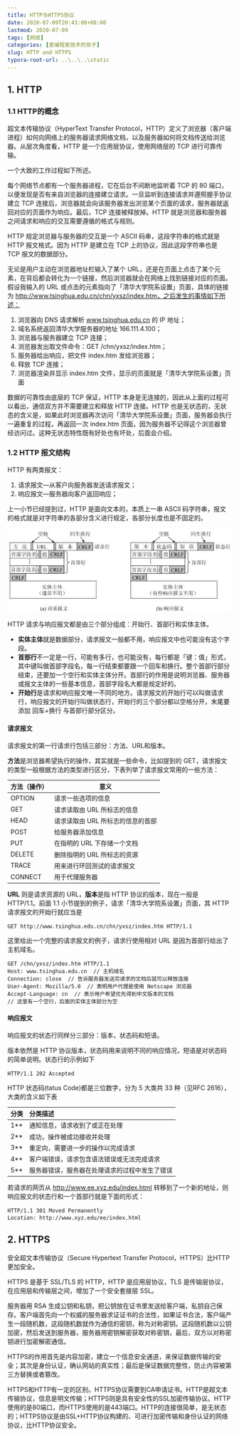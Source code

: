 ```yaml
---
title: HTTP与HTTPS协议
date: 2020-07-09T20:43:00+08:00
lastmod: 2020-07-09
tags: [网络]
categories: [爱编程爱技术的孩子]
slug: HTTP and HTTPS
typora-root-url: ..\..\..\static
---
```


## 1. HTTP

### 1.1 HTTP的概念

超文本传输协议（HyperText Transfer Protocol，HTTP）定义了浏览器（客户端进程）如何向网络上的服务器请求网络文档，以及服务器如何将文档传送给浏览器。从层次角度看，HTTP 是一个应用层协议，使用网络层的 TCP 进行可靠传输。

一个大致的工作过程如下所述。

每个网络节点都有一个服务器进程，它在后台不间断地监听着 TCP 的 80 端口，以便发现是否有来自浏览器的连接建立请求。一旦监听到连接请求并遵照握手协议建立 TCP 连接后，浏览器就会向该服务器发出浏览某个页面的请求，服务器就返回对应的页面作为响应。最后，TCP 连接被释放掉。HTTP 就是浏览器和服务器之间请求和响应的交互需要遵循的格式与规则。

HTTP 规定浏览器与服务器的交互是一个 ASCII 码串，这段字符串的格式就是 HTTP 报文格式。因为 HTTP 是建立在 TCP 上的协议，因此这段字符串也是 TCP 报文的数据部分。

无论是用户主动在浏览器地址栏输入了某个 URL，还是在页面上点击了某个元素，在背后都会转化为一个链接，然后浏览器就会在网络上找到链接对应的页面。假设我输入的 URL 或点击的元素指向了「清华大学院系设置」页面，具体的链接为 http://www.tsinghua.edu.cn/chn/yxsz/index.htm，之后发生的事情如下所述：

1. 浏览器向 DNS 请求解析 www.tsinghua.edu.cn 的 IP 地址；
2. 域名系统返回清华大学服务器的地址 166.111.4.100；
3. 浏览器与服务器建立 TCP 连接；
4. 浏览器发出取文件命令：GET /chn/yxsz/index.htm；
5. 服务器给出响应，把文件 index.htm 发给浏览器；
6. 释放 TCP 连接；
7. 浏览器渲染并显示 index.htm 文件，显示的页面就是「清华大学院系设置」页面

数据的可靠性由底层的 TCP 保证，HTTP 本身是无连接的，因此从上面的过程可以看出，通信双方并不需要建立和释放 HTTP 连接。HTTP 也是无状态的，无状态的含义是，如果此时浏览器再次访问「清华大学院系设置」页面，服务器会执行一遍重复的过程，再返回一次 index.htm 页面，因为服务器不记得这个浏览器曾经访问过。这种无状态特性既有好处也有坏处，后面会介绍。

### 1.2 HTTP 报文结构

HTTP 有两类报文：

1. 请求报文—从客户向服务器发送请求报文；
2. 响应报文—服务器向客户返回响应；

上一小节已经提到过，HTTP 是面向文本的，本质上一串 ASCII 码字符串，报文的格式就是对字符串的各部分含义进行规定，各部分长度也是不固定的。

![HTTP请求与响应报文](/images/计算机网络-HTTP和HTTPS协议/epub_655484_323.jpg)

HTTP 请求与响应报文都是由三个部分组成：开始行、首部行和实体主体。

- **实体主体**就是数据部分，请求报文一般都不用，响应报文中也可能没有这个字段。
- **首部行**不一定是一行，可能有多行，也可能没有，每行都是「键：值」形式，其中键叫做首部字段名，每一行结束都要跟一个回车和换行。整个首部行部分结束，还要加一个空行和实体主体分开。首部行的作用是说明浏览器、服务器或报文主体的一些基本信息，首部字段名大都是规定好的。
- **开始行**是请求和响应报文唯一不同的地方。请求报文的开始行可以叫做请求行，响应报文的开始行叫做状态行，开始行的三个部分都以空格分开，末尾要添加 回车+换行 与首部行部分区分。

#### 请求报文

请求报文的第一行请求行包括三部分：方法、URL和版本。

**方法**是浏览器希望执行的操作，其实就是一些命令，比如提到的 GET，请求报文的类型一般根据方法的类型进行区分，下表列举了请求报文常用的一些方法：

| 方法（操作） | 意义                              |
| ------------ | --------------------------------- |
| OPTION       | 请求一些选项的信息                |
| GET          | 请求读取由 URL 所标志的信息       |
| HEAD         | 请求读取由 URL 所标志的信息的首部 |
| POST         | 给服务器添加信息                  |
| PUT          | 在指明的 URL 下存储一个文档       |
| DELETE       | 删除指明的 URL 所标志的资源       |
| TRACE        | 用来进行环回测试的请求报文        |
| CONNECT      | 用于代理服务器                    |

**URL** 则是请求资源的 URL，**版本**是指 HTTP 协议的版本，现在一般是 HTTP/1.1。前面 1.1 小节提到的例子，请求「清华大学院系设置」页面，其 HTTP 请求报文的开始行就应当是

```http
GET http://www.tsinghua.edu.cn/chn/yxsz/index.htm HTTP/1.1
```

这里给出一个完整的请求报文的例子，请求行使用相对 URL 是因为首部行给出了主机域名。

```http
GET /chn/yxsz/index.htm HTTP/1.1
Host: www.tsinghua.edu.cn  // 主机域名
Connection: close  // 告诉服务器发送完请求的文档后就可以释放连接
User-Agent: Mozilla/5.0  // 表明用户代理是使用 Netscape 浏览器
Accept-Language: cn  // 表示用户希望优先得到中文版本的文档
// 这里有一个空行，后面的实体主体部分为空
```

#### 响应报文

响应报文的状态行同样分三部分：版本，状态码和短语。

版本依然是 HTTP 协议版本，状态码用来说明不同的响应情况，短语是对状态码的简单说明。状态行的示例如下

```http
HTTP/1.1 202 Accepted
```

HTTP 状态码(tatus Code)都是三位数字，分为 5 大类共 33 种（见RFC 2616），大类的含义如下表

| 分类 | 分类描述                                       |
| :--- | :--------------------------------------------- |
| 1**  | 通知信息，请求收到了或正在处理                 |
| 2**  | 成功，操作被成功接收并处理                     |
| 3**  | 重定向，需要进一步的操作以完成请求             |
| 4**  | 客户端错误，请求包含语法错误或无法完成请求     |
| 5**  | 服务器错误，服务器在处理请求的过程中发生了错误 |

若请求的网页从 http://www.ee.xyz.edu/index.html 转移到了一个新的地址，则响应报文的状态行和一个首部行就是下面的形式：

```http
HTTP/1.1 301 Moved Permanently
Location: http://www.xyz.edu/ee/index.html
```

## 2. HTTPS

安全超文本传输协议（Secure Hypertext Transfer Protocol，HTTPS）比HTTP更加安全。

HTTPS 是基于 SSL/TLS 的 HTTP，HTTP 是应用层协议，TLS 是传输层协议，在应用层和传输层之间，增加了一个安全套接层 SSL。

服务器用 RSA 生成公钥和私钥，把公钥放在证书里发送给客户端，私钥自己保存。客户端首先向一个权威的服务器求证证书的合法性，如果证书合法，客户端产生一段随机数，这段随机数就作为通信的密钥，称为对称密钥。这段随机数以公钥加密，然后发送到服务器，服务器用密钥解密获取对称密钥，最后，双方以对称密钥进行加密解密通信。

HTTPS的作用首先是内容加密，建立一个信息安全通道，来保证数据传输的安全；其次是身份认证，确认网站的真实性；最后是保证数据完整性，防止内容被第三方替换或者篡改。

HTTPS和HTTP有一定的区别。HTTPS协议需要到CA申请证书。HTTP是超文本传输协议，信息是明文传输；HTTPS则是具有安全性的SSL加密传输协议。HTTP使用的是80端口，而HTTPS使用的是443端口。HTTP的连接很简单，是无状态的；HTTPS协议是由SSL+HTTP协议构建的、可进行加密传输和身份认证的网络协议，比HTTP协议安全。
